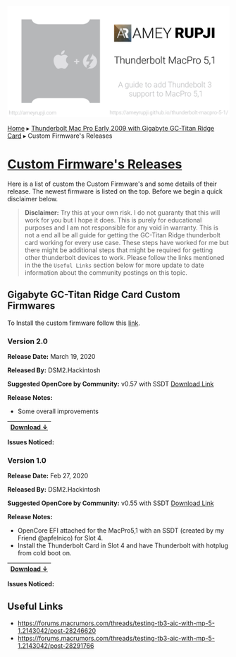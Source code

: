 ![thunderbolt mac pro 5,1 cover](./images/thunderbolt-mac-pro-5-1.png)

[Home](./README.md) ▸ [Thunderbolt Mac Pro Early 2009 with Gigabyte GC-Titan Ridge Card](./GC-TitanRidge.md) ▸ Custom Firmware's Releases 

# [Custom Firmware's Releases](https://ameyrupji.github.io/thunderbolt-macpro-5-1/GC-TitanRidge-CustomFirmware.html)

Here is a list of custom the Custom Firmware's and some details of their release. The newest firmware is listed on the top. Before we begin a quick disclaimer below.


> **Disclaimer:** Try this at your own risk. I do not guaranty that this will work for you but I hope it does. This is purely for educational purposes and I am not responsible for any void in warranty. This is not a end all be all guide for getting the GC-Titan Ridge thunderbolt card working for every use case. These steps have worked for me but there might be additional steps that might be required for getting other thunderbolt devices to work. Please follow the links mentioned in the the `Useful Links` section below for more update to date information about the community postings on this topic.

## Gigabyte GC-Titan Ridge Card Custom Firmwares

To Install the custom firmware follow this [link](./GC-TitanRidge.md).

### Version 2.0

**Release Date:** March 19, 2020

**Released By:** DSM2.Hackintosh

**Suggested OpenCore by Community:** v0.57 with SSDT [Download Link](https://forums.macrumors.com/threads/testing-tb3-aic-with-mp-5-1.2143042/post-28370189) 

**Release Notes:**

- Some overall improvements 

| [Download ↓](https://forums.macrumors.com/threads/testing-tb3-aic-with-mp-5-1.2143042/post-28291766) |
|-----|

**Issues Noticed:**

### Version 1.0

**Release Date:** Feb 27, 2020

**Released By:** DSM2.Hackintosh

**Suggested OpenCore by Community:** v0.55 with SSDT [Download Link](hhttps://forums.macrumors.com/threads/testing-tb3-aic-with-mp-5-1.2143042/post-28246620) 

**Release Notes:**

- OpenCore EFI attached for the MacPro5,1 with an SSDT (created by my Friend @apfelnico) for Slot 4.
- Install the Thunderbolt Card in Slot 4 and have Thunderbolt with hotplug from cold boot on.

| [Download ↓](https://forums.macrumors.com/threads/testing-tb3-aic-with-mp-5-1.2143042/post-28246620) |
|-----|

**Issues Noticed:**


## Useful Links

- https://forums.macrumors.com/threads/testing-tb3-aic-with-mp-5-1.2143042/post-28246620
- https://forums.macrumors.com/threads/testing-tb3-aic-with-mp-5-1.2143042/post-28291766

